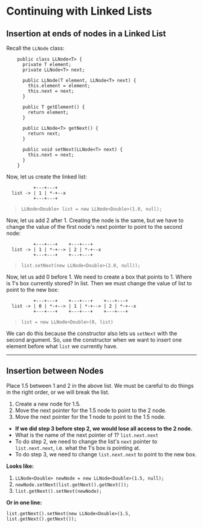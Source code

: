 # Continuing with Linked Lists

## Insertion at ends of nodes in a Linked List
Recall the `LLNode` class:

```
	public class LLNode<T> {
	  private T element;
	  private LLNode<T> next;

	  public LLNode(T element, LLNode<T> next) {
	    this.element = element;
	    this.next = next;
	  }

	  public T getElement() {
	    return element;
	  }

	  public LLNode<T> getNext() {
	    return next;
	  }

	  public void setNext(LLNode<T> next) {
	    this.next = next;
	  }
	}
```

Now, let us create the linked list:
```
          +---+---+
  list -> | 1 | *-+--x
          +---+---+   
```
>  `LLNode<Double> list = new LLNode<Double>(1.0, null);`

Now, let us add 2 after 1.  Creating the node is the same, but we have to change the value of the first node's next pointer to point to the second node:
```
          +---+---+    +---+---+
  list -> | 1 | *-+--> | 2 | *-+--x
          +---+---+    +---+---+
```
> `list.setNext(new LLNode<Double>(2.0, null));`

Now, let us add 0 before 1.  We need to create a box that points to 1.  Where is 1's box currently stored?  In list.  Then we must change the value of list to point to the new box:
```
          +---+---+    +---+---+    +---+---+
  list -> | 0 | *-+--> | 1 | *-+--> | 2 | *-+--x
          +---+---+    +---+---+    +---+---+
```
>  `list = new LLNode<Double>(0, list)`

We can do this because the constructor also lets us `setNext` with the second argument. So, use the constructor when we want to insert one element before what `list` we currently have.

---
## Insertion between Nodes

Place 1.5 between 1 and 2 in the above list. We must be careful to do things in the right order, or we will break the list.
1. Create a new node for 1.5.
2. Move the next pointer for the 1.5 node to point to the 2 node.
3. Move the next pointer for the 1 node to point to the 1.5 node.
* __If we did step 3 before step 2, we would lose all access to the 2 node.__
* What is the name of the next pointer of 1? `list.next.next`
* To do step 2, we need to change the list's `next` pointer to `list.next.next`, i.e. what the 1's box is pointing at.
* To do step 3, we need to change `list.next.next` to point to the new box.

__Looks like:__
1. `LLNode<Double> newNode = new LLNode<Double>(1.5, null);`
2. `newNode.setNext(list.getNext().getNext());`
3. `list.getNext().setNext(newNode);`

__Or in one line:__
```
list.getNext().setNext(new LLNode<Double>(1.5, list.getNext().getNext());
```
